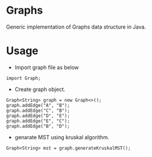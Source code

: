 # Graphs

Generic implementation of Graphs data structure in Java.

# Usage
- Import graph file as below
```
import Graph;
```
- Create graph object.
```
Graph<String> graph = new Graph<>();
graph.addEdge("A", "B");
graph.addEdge("C", "B");
graph.addEdge("D", "E");
graph.addEdge("E", "C");
graph.addEdge("B", "D");
```
- genarate MST using kruskal algorithm.
```
Graph<String> mst = graph.generateKruskalMST();
```
